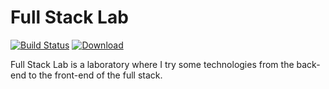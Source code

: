 # Full Stack Lab
[![Build Status](https://travis-ci.org/rocklass/fullstacklab.svg?branch=master)](https://travis-ci.org/rocklass/fullstacklab) [![Download](https://api.bintray.com/packages/rocklass/maven/fullstacklab/images/download.svg)](https://bintray.com/rocklass/maven/fullstacklab/_latestVersion)

Full Stack Lab is a laboratory where I try some technologies from the back-end to the front-end of the full stack.
